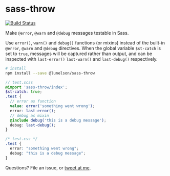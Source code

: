# sass-throw

[![Build Status](https://travis-ci.org/lunelson/sass-throw.svg?branch=master)](https://travis-ci.org/lunelson/sass-throw)

Make `@error`, `@warn` and `@debug` messages testable in Sass.

Use `error()`, `warn()` and `debug()` functions (or mixins) instead of the built-in `@error`, `@warn` and `@debug` directives. When the global variable `$st-catch` is set to `true`, messages will be captured rather than output, and can be inspected with `last-error()` `last-warn()` and `last-debug()` respectively.

```sh
# install
npm install --save @lunelson/sass-throw
```
```scss
// test.scss
@import 'sass-throw/index';
$st-catch: true;
.test {
  // error as function
  value: error('something went wrong');
  error: last-error();
  // debug as mixin
  @include debug('this is a debug message');
  debug: last-debug();
}
```
```css
/* test.css */
.test {
  error: "something went wrong";
  debug: "this is a debug message";
}
```

Questions? File an issue, or [tweet at me](https://twitter.com/lunelson).
